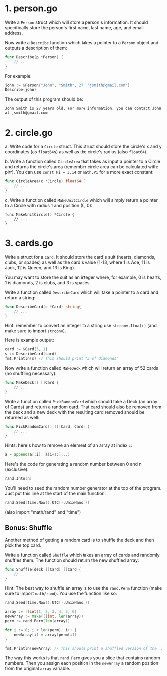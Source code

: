 # 1. person.go

Write a `Person` struct which will store a person's information. It should specifically store
the person's first name, last name, age, and email address.

Now write a `Describe` function which takes a pointer to a `Person` object and outputs a
description of them:

```go
func Describe(p *Person) {
    // ...
}
```

For example:

```go
john := &Person{"John", "Smith", 27, "jsmith@gmail.com"}
Describe(john)
```

The output of this program should be:

```
John Smith is 27 years old. For more information, you can contact John at jsmith@gmail.com
```

# 2. circle.go

a. Write code for a `Circle` struct. This struct should store the circle's
x and y coordinates (as `float64`s) as well as the circle's radius (also `float64`).

b. Write a function called `CircleArea` that takes as input a pointer to a Circle
and returns the circle's area (remember circle area can be calculated with: pi*r*r).
You can use `const Pi = 3.14` or `math.Pi` for a more exact constant:

```go
func CircleArea(c *Circle) float64 {
    // ...
}
```

c. Write a function called `MakeUnitCircle` which will simply return a pointer to a Circle with
radius 1 and position (0, 0):

```
func MakeUnitCircle() *Circle {
    // ...
}
```

# 3. cards.go

Write a struct for a `Card`. It should store the card's suit (hearts, diamonds, clubs, or spades)
as well as the card's value (1-13, where 1 is Ace, 11 is Jack, 12 is Queen, and 13 is King).

You may want to store the suit as an integer where, for example, 0 is hearts, 1 is diamonds, 2 is clubs, and 3 is spades.

Write a function called `DescribeCard` which will take a pointer to a card and return a string:

```go
func DescribeCard(c *Card) string{
    // ...
}
```

Hint: remember to convert an integer to a string use `strconv.Itoa(i)` (and make sure to import `strconv`).

Here is example output:

```go
card := &Card{3, 1}
s := DescribeCard(card)
fmt.Println(s) // This should print "3 of diamonds"
```

Now write a function called `MakeDeck` which will return an array of 52 cards (no shuffling necessary):

```go
func MakeDeck() []Card {
    // ...
}
```

Write a function called `PickRandomCard` which should take a Deck (an array of Cards) and return a random card. That card should also be removed from the deck and
a new deck with the resulting card removed should be returned as well:

```go
func PickRandomCard() ([]Card, Card) {
    // ...
}
```

Hints: here's how to remove an element of an array at index `i`:
```go
a = append(a[:i], a[i+1:]...)
```

Here's the code for generating a random number between 0 and n (exclusive):
```go
rand.Intn(n)
```

You'll need to seed the random number generator at the top of the program. Just put this line at the start of the main function.

```go
rand.Seed(time.Now().UTC().UnixNano())
```
(also import "math/rand" and "time")

## Bonus: Shuffle

Another method of getting a random card is to shuffle the deck and then pick the top card.

Write a function called `Shuffle` which takes an array of cards and randomly shuffles them.
The function should return the new shuffled array:

```go
func Shuffle(deck []Card) []Card {
    // ...
}
```

Hint: The best way to shuffle an array is to use the `rand.Perm` function (make sure to import `math/rand`).
You use the function like so:

```go
rand.Seed(time.Now().UTC().UnixNano())

array := []int{1, 2, 3, 4, 5, 6}
newArray := make([]int, len(array))
perm := rand.Perm(len(array))

for i := 0; i < len(perm); i++ {
    newArray[i] = array[perm[i]]
}

fmt.Println(newArray) // This should print a shuffled version of the `array` variable
```

The way this works is that `rand.Perm` gives you a slice that contains random numbers. Then you
assign each position in the `newArray` a random position from the original `array` variable.
